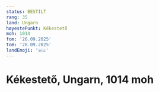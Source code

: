 ```yaml
---
status: BESTILT
rang: 35
land: Ungarn
høyestePunkt: Kékestető
moh: 1014
fom: '26.09.2025'
tom: '28.09.2025'
landEmoji: '🇭🇺'
---
```


# Kékestető, Ungarn, 1014 moh